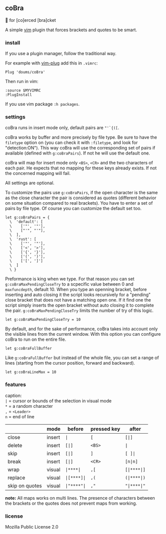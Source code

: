 ## coBra

:snake: for [co]erced [bra]cket

A simple [vim](https://www.vim.org/) plugin that forces brackets and quotes to be smart.

### install

If you use a plugin manager, follow the traditional way.

For example with [vim-plug](https://github.com/junegunn/vim-plug) add this in `.vimrc`:
```
Plug 'doums/coBra'
```

Then run in vim:
```
:source $MYVIMRC
:PlugInstall
```
If you use vim package `:h packages`.

### settings

coBra runs in insert mode only, default pairs are ```"'`{([```.

coBra works by buffer and more precisely by file type. Be sure to have the `filetype` option on (you can check it with `:filetype`, and look for "detection:ON"). This way coBra will use the corresponding set of pairs if available (defined with `g:coBraPairs`). If not he will use the default one.

coBra will map for insert mode only `<BS>`, `<CR>` and the two characters of each pair. He expects that no mapping for these keys already exists. If not the concerned mapping will fail.

All settings are optional.

To customize the pairs use `g:coBraPairs`, if the open character is the same as the close character the pair is considered as quotes (different behavior on some situation compared to real brackets).
You have to enter a set of pairs by file type. Of course you can customize the default set too.
```
let g:coBraPairs = {
  \  'default': [
  \    ['"', '"'],
  \    ["'", "'"],
  \  ],
  \  'rust': [
  \    ['"', '"'],
  \    ['<', '>'],
  \    ['{', '}'],
  \    ['(', ')'],
  \    ['[', ']']
  \  ]
  \ }
```

Preformance is king when we type. For that reason you can set `g:coBraMaxPendingCloseTry` to a scpecific value between 0 and `maxfuncdepth`, default 10. When you type an openning bracket, before inserting and auto closing it the script looks recursively for a "pending" close bracket that does not have a matching open one. If it find one the script simply inserts the open bracket without auto closing it to complete the pair. `g:coBraMaxPendingCloseTry` limits the number of try of this logic.
```
let g:coBraMaxPendingCloseTry = 10
```

By default, and for the sake of performance, coBra takes into account only the visible lines from the current window. With this option you can configure coBra to run on the entire file.
```
let g:coBraFullBuffer
```

Like `g:coBraFullBuffer` but instead of the whole file, you can set a range of lines (starting from the cursor position, forward and backward).
```
let g:coBraLineMax = 10
```

### features

caption:\
`|` = cursor or bounds of the selection in visual mode\
`*` = a random character\
`,` = `<Leader>`\
`n` = end of line

| | mode | before | pressed key | after
--- | --- | --- | --- | ---
close | insert | `\|` | `[` | `[\|]`
delete | insert | `[\|]` | `<BS>` | `\|`
skip | insert | `[\|]` | `]` | `[ ]\|`
break | insert | `[\|]` | `<CR>` | `[n\|n]`
wrap | visual | `\|****\|` | `,[` | `[\|****\|]`
replace | visual | `\|[****]\|` | `,(` | `(\|****\|)`
skip on quotes | visual | `\|"****"\|` | `,"` | `"\|****\|"`

**note:** All maps works on multi lines. The presence of characters between the brackets or the quotes does not prevent maps from working.

### license
Mozilla Public License 2.0
